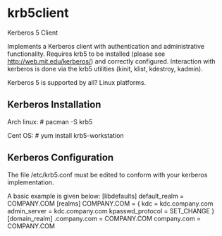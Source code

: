 # krb5client
Kerberos 5 Client

Implements a Kerberos client with authentication and administrative functionality.
Requires krb5 to be installed (please see http://web.mit.edu/kerberos/) and correctly
configured. Interaction with kerberos is done via the krb5 utilities
(kinit, klist, kdestroy, kadmin).

Kerberos 5 is supported by all? Linux platforms.

## Kerberos Installation
Arch linux: # pacman -S krb5

Cent OS: # yum install krb5-workstation

## Kerberos Configuration
The file /etc/krb5.conf must be edited to conform with your kerberos implementation.

A basic example is given below:
    [libdefaults]
        default_realm = COMPANY.COM
    [realms]
        COMPANY.COM = {
            kdc = kdc.company.com
            admin_server = kdc.company.com
            kpasswd_protocol = SET_CHANGE
        }
    [domain_realm]
        .company.com = COMPANY.COM
        company.com = COMPANY.COM
        


